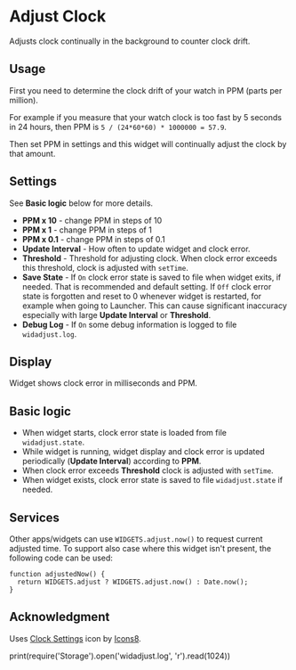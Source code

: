 # Adjust Clock

Adjusts clock continually in the background to counter clock drift.

## Usage

First you need to determine the clock drift of your watch in PPM (parts per million).

For example if you measure that your watch clock is too fast by 5 seconds in 24 hours,
then PPM is `5 / (24*60*60) * 1000000 = 57.9`.

Then set PPM in settings and this widget will continually adjust the clock by that amount.

## Settings

See **Basic logic** below for more details.

- **PPM x 10** - change PPM in steps of 10
- **PPM x 1** - change PPM in steps of 1
- **PPM x 0.1** - change PPM in steps of 0.1
- **Update Interval** - How often to update widget and clock error.
- **Threshold** - Threshold for adjusting clock.
  When clock error exceeds this threshold, clock is adjusted with `setTime`.
- **Save State** - If `On` clock error state is saved to file when widget exits, if needed.
  That is recommended and default setting.
  If `Off` clock error state is forgotten and reset to 0 whenever widget is restarted,
  for example when going to Launcher. This can cause significant inaccuracy especially
  with large **Update Interval** or **Threshold**.
- **Debug Log** - If `On` some debug information is logged to file `widadjust.log`.

## Display

Widget shows clock error in milliseconds and PPM.

## Basic logic

- When widget starts, clock error state is loaded from file `widadjust.state`.
- While widget is running, widget display and clock error is updated
  periodically (**Update Interval**) according to **PPM**.
- When clock error exceeds **Threshold** clock is adjusted with `setTime`.
- When widget exists, clock error state is saved to file `widadjust.state` if needed.

## Services

Other apps/widgets can use `WIDGETS.adjust.now()` to request current adjusted time.
To support also case where this widget isn't present, the following code can be used:

```
function adjustedNow() {
  return WIDGETS.adjust ? WIDGETS.adjust.now() : Date.now();
}
```

## Acknowledgment

Uses [Clock Settings](https://icons8.com/icon/tQvI71EfIWy3/clock-settings)
icon by [Icons8](https://icons8.com).


print(require('Storage').open('widadjust.log', 'r').read(1024))